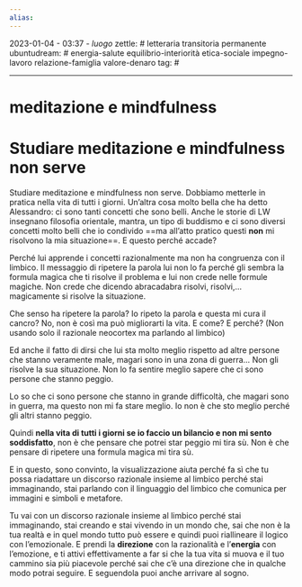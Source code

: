 ```yaml
---
alias: 
---
```

2023-01-04 - 03:37 - *luogo*
zettle: # letteraria transitoria permanente
ubuntudream: # energia-salute equilibrio-interiorità etica-sociale impegno-lavoro relazione-famiglia valore-denaro 
tag: #

---
# meditazione e mindfulness

# Studiare meditazione e mindfulness non serve

Studiare meditazione e mindfulness non serve.
Dobbiamo metterle in pratica nella vita di tutti i giorni.
Un’altra cosa molto bella che ha detto Alessandro: ci sono tanti concetti che sono belli. Anche le storie di LW insegnano filosofia orientale, mantra, un tipo di buddismo e ci sono diversi concetti molto belli che io condivido ==ma all’atto pratico questi **non** mi risolvono la mia situazione==.
E questo perché accade?

Perché lui apprende i concetti razionalmente ma non ha congruenza con il limbico.
Il messaggio di ripetere la parola lui non lo fa perché gli sembra la formula magica che ti risolve il problema e lui non crede nelle formule magiche. Non crede che dicendo abracadabra risolvi, risolvi,... magicamente si risolve la situazione.

Che senso ha ripetere la parola?
Io ripeto la parola e questa mi cura il cancro?
No, non è così ma può migliorarti la vita.
E come? E perché? (Non usando solo il razionale neocortex ma parlando al limbico)

Ed anche il fatto di dirsi che lui sta molto meglio rispetto ad altre persone che stanno veramente male, magari sono in una zona di guerra… Non gli risolve la sua situazione. Non lo fa sentire meglio sapere che ci sono persone che stanno peggio.

Lo so che ci sono persone che stanno in grande difficoltà, che magari sono in guerra, ma questo non mi fa stare meglio. Io non è che sto meglio perché gli altri stanno peggio.

Quindi **nella vita di tutti i giorni se io faccio un bilancio e non mi sento soddisfatto**, non è che pensare che potrei star peggio mi tira sù. Non è che pensare di ripetere una formula magica mi tira sù. 

  

E in questo, sono convinto, la visualizzazione aiuta perché fa sì che tu possa riadattare un discorso razionale insieme al limbico perché stai immaginando, stai parlando con il linguaggio del limbico che comunica per immagini e simboli e metafore.

Tu vai con un discorso razionale insieme al limbico perché stai immaginando, stai creando e stai vivendo in un mondo che, sai che non è la tua realtà e in quel mondo tutto può essere e quindi puoi riallineare il logico con l’emozionale. E prendi la **direzione** con la razionalità e l’**energia** con l’emozione, e ti attivi effettivamente a far si che la tua vita si muova e il tuo cammino sia più piacevole perché sai che c’è una direzione che in qualche modo potrai seguire. E seguendola puoi anche arrivare al sogno.